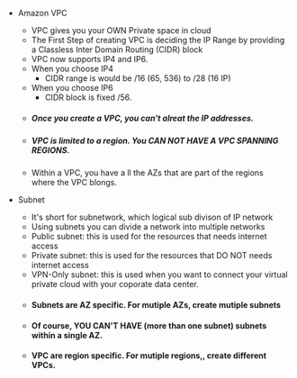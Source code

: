 * Amazon VPC
  - VPC gives you your OWN Private space in cloud
  - The First Step of creating VPC is deciding the IP Range by providing a Classless Inter Domain Routing (CIDR) block
  - VPC now supports IP4 and IP6.
  - When you choose IP4
      - CIDR range is would be /16 (65, 536) to /28 (16 IP)
  - When you choose IP6
      - CIDR block is fixed /56.
  - ##### Once you create a VPC, you can't alreat the IP addresses. 
  - ##### VPC is limited to a region. You CAN NOT HAVE A VPC SPANNING REGIONS.
  - Within a VPC, you have a ll the AZs that are part of the regions where the VPC blongs. 
  
* Subnet
  - It's short for subnetwork, which logical sub divison of IP network
  - Using subnets you can divide a network into multiple networks
  - Public subnet: this is used for the resources that needs internet access
  - Private subnet: this is used for the resources that DO NOT needs internet access
  - VPN-Only subnet: this is used when you want to connect your virtual private cloud with your coporate data center.
  - #### Subnets are AZ specific. For mutiple AZs, create mutiple subnets 
  - #### Of course, YOU CAN'T HAVE (more than one subnet) subnets within a single AZ.
  - #### VPC are region specific. For mutiple regions,, create different VPCs.
